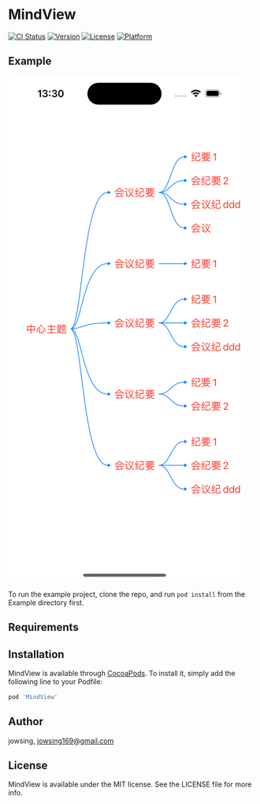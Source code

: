 # MindView

[![CI Status](https://img.shields.io/travis/jowsing/MindView.svg?style=flat)](https://travis-ci.org/jowsing/MindView)
[![Version](https://img.shields.io/cocoapods/v/MindView.svg?style=flat)](https://cocoapods.org/pods/MindView)
[![License](https://img.shields.io/cocoapods/l/MindView.svg?style=flat)](https://cocoapods.org/pods/MindView)
[![Platform](https://img.shields.io/cocoapods/p/MindView.svg?style=flat)](https://cocoapods.org/pods/MindView)

## Example

![Screenshot](https://github.com/Jowsing/MindView/blob/main/Simulator%20Screenshot%20-%20iPhone%2015%20Pro%20-%202024-07-27%20at%2013.30.49.png)

To run the example project, clone the repo, and run `pod install` from the Example directory first.

## Requirements

## Installation

MindView is available through [CocoaPods](https://cocoapods.org). To install
it, simply add the following line to your Podfile:

```ruby
pod 'MindView'
```

## Author

jowsing, jowsing169@gmail.com

## License

MindView is available under the MIT license. See the LICENSE file for more info.

